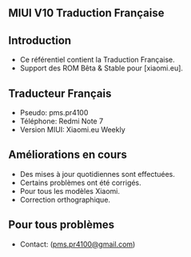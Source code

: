 ## MIUI V10 Traduction Française

## Introduction

* Ce référentiel contient la Traduction Française.
* Support des ROM Bêta & Stable pour [xiaomi.eu].

## Traducteur Français
* Pseudo: pms.pr4100
* Téléphone: Redmi Note 7
* Version MIUI: Xiaomi.eu Weekly

## Améliorations en cours

* Des mises à jour quotidiennes sont effectuées.
* Certains problèmes ont été corrigés.
* Pour tous les modèles Xiaomi.
* Correction orthographique.

## Pour tous problèmes
* Contact: (pms.pr4100@gmail.com)
